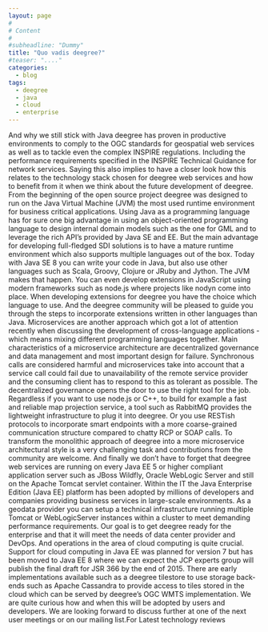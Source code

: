 ```yaml
---
layout: page
#
# Content
#
#subheadline: "Dummy"
title: "Quo vadis deegree?"
#teaser: "...."
categories:
  - blog
tags:
  - deegree
  - java
  - cloud
  - enterprise
---
```


And why we still stick with Java deegree has proven in productive environments to comply to the OGC standards for geospatial web services as well as to tackle even the complex INSPIRE regulations. Including the performance requirements specified in the INSPIRE Technical Guidance for network services. Saying this also implies to have a closer look how this relates to the technology stack chosen for deegree web services and how to benefit from it when we think about the future development of deegree. From the beginning of the open source project deegree was designed to run on the Java Virtual Machine (JVM) the most used runtime environment for business critical applications. Using Java as a programming language has for sure one big advantage in using an object-oriented programming language to design internal domain models such as the one for GML and to leverage the rich API’s provided by Java SE and EE. But the main advantage for developing full-fledged SDI solutions is to have a mature runtime environment which also supports multiple languages out of the box. Today with Java SE 8 you can write your code in Java, but also use other languages such as Scala, Groovy, Clojure or JRuby and Jython. The JVM makes that happen. You can even develop extensions in JavaScript using modern frameworks such as node.js where projects like nodyn come into place. When developing extensions for deegree you have the choice which language to use. And the deegree community will be pleased to guide you through the steps to incorporate extensions written in other languages than Java. Microservices are another approach which got a lot of attention recently when discussing the development of cross-language applications - which means mixing different programming languages together. Main characteristics of a microservice architecture are decentralized governance and data management and most important design for failure. Synchronous calls are considered harmful and microservices take into account that a service call could fail due to unavailability of the remote service provider and the consuming client has to respond to this as tolerant as possible. The decentralized governance opens the door to use the right tool for the job. Regardless if you want to use node.js or C++, to build for example a fast and reliable map projection service, a tool such as RabbitMQ provides the lightweight infrastructure to plug it into deegree. Or you use RESTish protocols to incorporate smart endpoints with a more coarse-grained communication structure compared to chatty RCP or SOAP calls. To transform the monolithic approach of deegree into a more microservice architectural style is a very challenging task and contributions from the community are welcome. And finally we don’t have to forget that deegree web services are running on every Java EE 5 or higher compliant application server such as JBoss Wildfly, Oracle WebLogic Server and still on the Apache Tomcat servlet container. Within the IT the Java Enterprise Edition (Java EE) platform has been adopted by millions of developers and companies providing business services in large-scale environments. As a geodata provider you can setup a technical infrastructure running multiple Tomcat or WebLogicServer instances within a cluster to meet demanding performance requirements. Our goal is to get deegree ready for the enterprise and that it will meet the needs of data center provider and DevOps. And operations in the area of cloud computing is quite crucial. Support for cloud computing in Java EE was planned for version 7 but has been moved to Java EE 8 where we can expect the JCP experts group will publish the final draft for JSR 366 by the end of 2015. There are early implementations available such as a deegree tilestore to use storage back-ends such as Apache Cassandra to provide access to tiles stored in the cloud which can be served by deegree’s OGC WMTS implementation. We are quite curious how and when this will be adopted by users and developers. We are looking forward to discuss further at one of the next user meetings or on our mailing list.For Latest technology reviews 